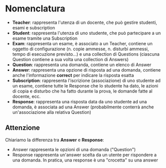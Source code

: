 # Nomenclatura

- **Teacher**: rappresenta l'utenza di un docente, che può gestire studenti, esami e subscription
- **Student**: rappresenta l'utenza di uno studente, che può partecipare a un esame tramite una Subscription
- **Exam**: rappresenta un esame, è associato a un Teacher, contiene un oggetto di configurazione (n. copie ammesse, n. disturbi ammessi, tempo di esecuzione previsto...) e una collection di Questions (ciascuna Question contiene a sua volta una collection di Answers)
- **Question**: rappresenta una domanda, contiene un elenco di Answer
- **Answer**: rappresenta una opzione di risposta ad una domanda, contiene anche l'informazione **correct** per indicare la risposta esatta
- **Subscription**: rappresenta l'iscrizione (associazione) di uno studente ad un esame, contiene tutte le Response che lo studente ha dato, le azioni di copia e disturbo che ha fatto durante la prova, le domande fatte al docente, ecc.
- **Response**: rappresenta una risposta data da uno studente ad una domanda, è associata ad una Answer (probabilmente conterrà anche un'associazione alla relativa Question)

## Attenzione

Chiariamo la differenza tra **Answer** e **Response**:

- Answer rappresenta le opzioni di una domanda ("Question")
- Response rappresenta un'answer scelta da un utente per rispondere a una domanda. In pratica, una response è una "crocetta" su una answer
